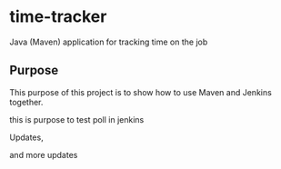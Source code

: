 # time-tracker
Java (Maven) application for tracking time on the job

## Purpose

This purpose of this project is to show how to use Maven and Jenkins together.

this is purpose to test poll in jenkins

Updates, 

and more updates
